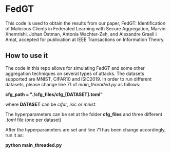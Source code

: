 # FedGT

This code is used to obtain the results from our paper, FedGT: Identification of Malicious Clients in Federated Learning with Secure Aggregation, Marvin Xhemrishi, Johan Östman, Antonia Wachter-Zeh, and Alexandre Graell i Amat, accepted for publication at IEEE Transactions on Information Theory. 

## How to use it

The code in this repo allows for simulating FedGT and some other aggregation techniques on several types of attacks. The datasets supported are MNIST, CIFAR10 and ISIC2019. In order to run different datasets, please change line 71 of _main_threaded.py_ as follows:

**cfg_path = "./cfg_files/cfg_[DATASET].toml"**

where **DATASET** can be *cifar*, *isic* or *mnist*.

The hyperparameters can be set at the folder **cfg_files** and three different *.toml* file (one per dataset)

After the hyperparameters are set and line 71 has been change accordingly, run it as:

**python main_threaded.py**